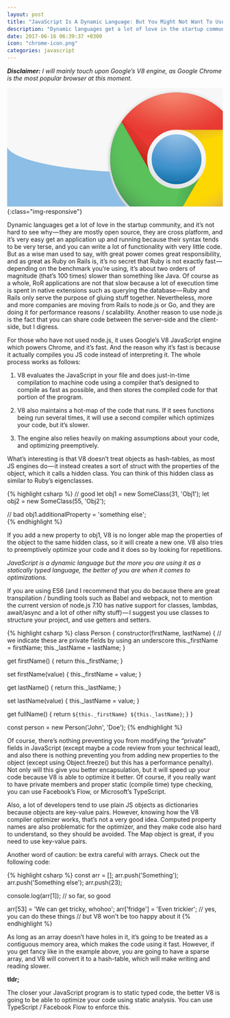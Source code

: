 ```yaml
---
layout: post
title: "JavaScript Is A Dynamic Language: But You Might Not Want To Use It That Way"
description: "Dynamic languages get a lot of love in the startup community, and it’s not hard to see why — they are mostly open source, they are cross platform, and it’s very easy get an application up and running because their syntax tends to be very terse, and you can write a lot of functionality with very little code. But as a wise man used to say, with great power comes great responsibility, and as great as Ruby on Rails is, it’s no secret that Ruby is not exactly fast — depending on the benchmark you’re using..."
date: 2017-06-16 06:39:37 +0300
icon: "chrome-icon.png"
categories: javascript
---
```

*__Disclaimer:__ I will mainly touch upon Google’s V8 engine, as Google Chrome is the most popular browser at this moment.*

![image-title-here](/images/chrome.png){:class="img-responsive"}

Dynamic languages get a lot of love in the startup community, and it’s not hard to see why — they are mostly open source, they are cross platform, and it’s very easy get an application up and running because their syntax tends to be very terse, and you can write a lot of functionality with very little code. But as a wise man used to say, with great power comes great responsibility, and as great as Ruby on Rails is, it’s no secret that Ruby is not exactly fast — depending on the benchmark you’re using, it’s about two orders of magnitude (that’s 100 times) slower than something like Java. Of course as a whole, RoR applications are not that slow because a lot of execution time is spent in native extensions such as querying the database — Ruby and Rails only serve the purpose of gluing stuff together. Nevertheless, more and more companies are moving from Rails to node.js or Go, and they are doing it for performance reasons / scalability. Another reason to use node.js is the fact that you can share code between the server-side and the client-side, but I digress.

For those who have not used node.js, it uses Google’s V8 JavaScript engine which powers Chrome, and it’s fast. And the reason why it’s fast is because it actually compiles you JS code instead of interpreting it. The whole process works as follows:

1. V8 evaluates the JavaScript in your file and does just-in-time compilation to machine code using a compiler that’s designed to compile as fast as possible, and then stores the compiled code for that portion of the program.

2. V8 also maintains a hot-map of the code that runs. If it sees functions being run several times, it will use a second compiler which optimizes your code, but it’s slower.

3. The engine also relies heavily on making assumptions about your code, and optimizing preemptively.

What’s interesting is that V8 doesn’t treat objects as hash-tables, as most JS engines do — it instead creates a sort of struct with the properties of the object, which it calls a hidden class. You can think of this hidden class as similar to Ruby’s eigenclasses.

{% highlight csharp %}
// good
let obj1 = new SomeClass(31, 'Obj1');
let obj2 = new SomeClass(55, 'Obj2');

// bad
obj1.additionalProperty = 'something else';  
{% endhighlight %}

If you add a new property to obj1, V8 is no longer able map the properties of the object to the same hidden class, so it will create a new one. V8 also tries to preemptively optimize your code and it does so by looking for repetitions.

*JavaScript is a dynamic language but the more you are using it as a statically typed language, the better of you are when it comes to optimizations.*

If you are using ES6 (and I recommend that you do because there are great transpilation / bundling tools such as Babel and webpack, not to mention the current version of node.js 7.10 has native support for classes, lambdas, await/async and a lot of other nifty stuff) — I suggest you use classes to structure your project, and use getters and setters.

{% highlight csharp %}
class Person {
  constructor(firstName, lastName) {
    // we indicate these are private fields by using an underscore
    this._firstName = firstName;
    this._lastName = lastName;
  }
  
  get firstName() {
    return this._firstName;
  }
  
  set firstName(value) {
    this._firstName = value;
  }
  
  get lastName() {
    return this._lastName;
  }
  
  set lastName(value) {
    this._lastName = value;
  }
  
  get fullName() {
    return `${this._firstName} ${this._lastName}`;
  }
}

const person = new Person('John', 'Doe');
{% endhighlight %}

Of course, there’s nothing preventing you from modifying the “private” fields in JavaScript (except maybe a code review from your technical lead), and also there is nothing preventing you from adding new properties to the object (except using Object.freeze() but this has a performance penalty). Not only will this give you better encapsulation, but it will speed up your code because V8 is able to optimize it better. Of course, if you really want to have private members and proper static (compile time) type checking, you can use Facebook’s Flow, or Microsoft’s TypeScript.

Also, a lot of developers tend to use plain JS objects as dictionaries because objects are key-value pairs. However, knowing how the V8 compiler optimizer works, that’s not a very good idea. Computed property names are also problematic for the optimizer, and they make code also hard to understand, so they should be avoided. The Map object is great, if you need to use key-value pairs.

Another word of caution: be extra careful with arrays. Check out the following code:

{% highlight csharp %}
const arr = [];
arr.push('Something');
arr.push('Something else');
arr.push(23);

console.log(arr[1]); // so far, so good

arr[53] = 'We can get tricky, whohoo';
arr['fridge'] = 'Even trickier';
// yes, you can do these things
// but V8 won't be too happy about it
{% endhighlight %}

As long as an array doesn’t have holes in it, it’s going to be treated as a contiguous memory area, which makes the code using it fast. However, if you get fancy like in the example above, you are going to have a sparse array, and V8 will convert it to a hash-table, which will make writing and reading slower.

**tldr;**

The closer your JavaScript program is to static typed code, the better V8 is going to be able to optimize your code using static analysis. You can use TypeScript / Facebook Flow to enforce this.

[jekyll-docs]: https://jekyllrb.com/docs/home
[jekyll-gh]:   https://github.com/jekyll/jekyll
[jekyll-talk]: https://talk.jekyllrb.com/
